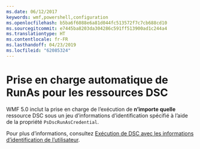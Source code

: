 ```yaml
---
ms.date: 06/12/2017
keywords: wmf,powershell,configuration
ms.openlocfilehash: b5ba6f6088e6a81d044fc513572f7c7cb688cd10
ms.sourcegitcommit: e7445ba8203da304286c591ff513900ad1c244a4
ms.translationtype: HT
ms.contentlocale: fr-FR
ms.lasthandoff: 04/23/2019
ms.locfileid: "62085324"
---
```

# <a name="automatic-runas-support-for-dsc-resources"></a>Prise en charge automatique de RunAs pour les ressources DSC

WMF 5.0 inclut la prise en charge de l’exécution de **n’importe quelle** ressource DSC sous un jeu d’informations d’identification spécifié à l’aide de la propriété `PsDscRunAsCredential`.

Pour plus d’informations, consultez [Exécution de DSC avec les informations d’identification de l’utilisateur](https://msdn.microsoft.com/powershell/dsc/runasuser).
